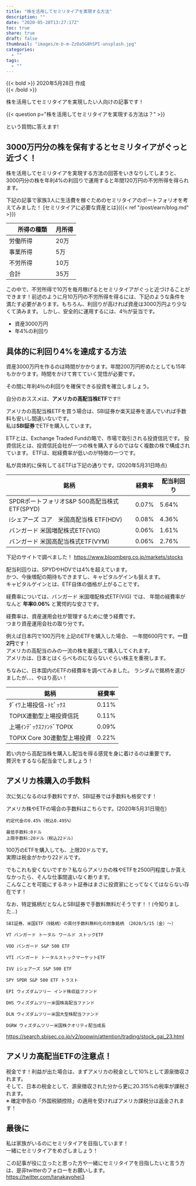 ```yaml
---
title: "株を活用してセミリタイアを実現する方法"
description: ""
date: "2020-05-28T13:27:17Z"
toc: true
share: true
draft: false
thumbnail: "images/m-b-m-ZzOa5G8hSPI-unsplash.jpg"
categories:
  - ""
tags:
  - ""
---
```


{{< bold >}}
2020年5月28日 作成  
{{< /bold >}}

株を活用してセミリタイアを実現したい人向けの記事です！

<!--more-->

{{< question p="株を活用してセミリタイアを実現する方法は？" >}}

という質問に答えます!

## 3000万円分の株を保有するとセミリタイアがぐっと近づく！

株を活用してセミリタイアを実現する方法の回答をいきなりしてしまうと、
3000円分の株を年利4%の利回りで運用すると年間120万円の不労所得を得られます。

下記の記事で家族3人に生活費を稼ぐためのセミリタイアのポートフォリオを考えてみました！
[セミリタイアに必要な資産とは]({{< ref "/post/earn/blog.md" >}})  

|　所得の種類　| 月所得 |
| --- | --- |
| 労働所得 | 20万 |
| 事業所得　| 5万 |
| 不労所得 | 10万 |
| 合計 | 35万 |

この中で、不労所得で10万を毎月稼げるとセミリタイアがぐっと近づけることができます！前述のように月10万円の不労所得を得るには、下記のような条件を満たす必要があります。もちろん、利回りが高ければ資産は3000万円より少なくて済みます。
しかし、安全的に運用するには、4％が妥当です。

- 資産3000万円
- 年4%の利回り

## 具体的に利回り4%を達成する方法

資産3000万円を作るのは時間がかかります。年間200万円貯めたとしても15年もかかります。時間をかけて育てていく覚悟が必要です。  

その間に年利4％の利回りを確保できる投資を確立しましょう。  

自分のおススメは、**アメリカの高配当株ETF**です!!  

アメリカの高配当株ETFを買う場合は、SBI証券か楽天証券を選んでいれば手数料も安いし間違いないです。  
私は**SBI証券**でETFを購入しています。

ETFとは、Exchange Traded Fundの略で、市場で取引される投資信託です。
投資信託とは、投資信託会社が一つの株を購入するのではなく複数の株で構成されています。
ETFは、総経費率が低いのが特徴の一つです。

私が具体的に保有してるETFは下記の通りです。(2020年5月31日時点)

|  銘柄  |  経費率  | 配当利回り |
| ---- | ---- | ---- |
|  SPDRポートフォリオS&P 500高配当株式ETF(SPYD)  |  0.07%  | 5.64% |
|  iシェアーズ コア　米国高配当株 ETF(HDV)  |  0.08%  | 4.36% |
|  バンガード 米国増配株式ETF(VIG)  |  0.06%  | 1.61% |
|  バンガード 米国高配当株式ETF(VYM)  |  0.06%  | 2.76% |

下記のサイトで調べました！
https://www.bloomberg.co.jp/markets/stocks

配当利回りは、SPYDやHDVでは4%を超えています。  
かつ、今後増配の期待もできますし、キャピタルゲインも狙えます。  
キャピタルゲインとは、ETF自体の価格が上がることです。

経費率については、バンガード 米国増配株式ETF(VIG) では、
年間の経費率がなんと **年率0.06%** と驚愕的な安さです。

経費率は、資産運用会社が管理するために使う経費です。  
つまり資産運用会社の取り分です。  

例えば日本円で100万円を上記のETFを購入した場合、 
一年間600円です。**一日2円**です！  
アメリカの高配当のみの一流の株を厳選して購入してくれます。  
アメリカは、日本とはくらべものにならないぐらい株主を重視します。  

ちなみに、日本国内のETFの経費率を調べてみました。
ランダムで銘柄を選びましたが、、、やはり高い！

|  銘柄  |  経費率  |
| ---- | ---- |
|  ﾀﾞｲﾜ上場投信-ﾄﾋﾟｯｸｽ  | 0.11% |
|  TOPIX連動型上場投資信託  |  0.11%  |
|  上場ｲﾝﾃﾞｯｸｽﾌｧﾝﾄﾞTOPIX  |  0.09%  |
|  TOPIX Core 30連動型上場投資  | 0.22%  |

若い内から高配当株を購入し配当を得る感覚を身に着けるのは重要です。  
贅沢をするなら配当金でしましょう！  

## アメリカ株購入の手数料

次に気になるのは手数料ですが、SBI証券では手数料も格安です！

アメリカ株やETFの場合の手数料はこちらです。(2020年5月31日現在)

```
約定代金の0.45%（税込0.495%）

最低手数料:0ドル
上限手数料:20ドル（税込22ドル）
```

100万のETFを購入しても、上限20ドルです。  
実際は税金がかかり22ドルです。  

でもこれも安くないですか？私ならアメリカの株やETFを2500円程度しか貰えなかったら、そんな仕事間違いなく断ります。  
こんなことを可能にするネット証券はまさに投資家にとってなくてはならない存在です！

なお、特定銘柄だとなんとSBI証券で手数料無料だそうです！！(今知りました…)
```
SBI証券、米国ETF（9銘柄）の買付手数料無料化の対象銘柄　（2020/5/15（金）～）

VT バンガード トータル ワールド ストックETF

VOO バンガード S&P 500 ETF

VTI バンガード トータルストックマーケットETF

IVV iシェアーズ S&P 500 ETF

SPY SPDR S&P 500 ETF トラスト

EPI ウィズダムツリー インド株収益ファンド

DHS ウィズダムツリー米国株高配当ファンド

DLN ウィズダムツリー米国大型株配当ファンド

DGRW ウィズダムツリー米国株クオリティ配当成長
```

https://search.sbisec.co.jp/v2/popwin/attention/trading/stock_gai_23.html


## アメリカ高配当ETFの注意点！

税金です！利益が出た場合は、まずアメリカの税金として10%として源泉徴収されます。  
そして、日本の税金として、源泉徴収された分から更に20.315%の税率が課税されます。  
※ 確定申告の「外国税額控除」の適用を受ければアメリカ課税分は返金されます！

## 最後に

私は家族がいるのにセミリタイアを目指しています！  
一緒にセミリタイアをめざしましょう！

この記事が役に立ったと思った方や一緒にセミリタイアを目指したいと言う方は、是非twitterのフォローをお願いします。  
https://twitter.com/tanakayohei3


